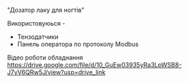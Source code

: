 "Дозатор лаку для ногтів"

Використовуюься -
- Тензодатчики
- Панель оператора по протоколу Modbus


Відео роботи обладнання 
https://drive.google.com/file/d/10_GuEw03935yRa3LpWSB8-J7yV6QRw5J/view?usp=drive_link
